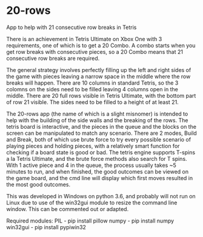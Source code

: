 # 20-rows
App to help with 21 consecutive row breaks in Tetris

There is an achievement in Tetris Ultimate on Xbox One with 3 requirements, one of which is to get a 20 Combo. A combo starts when you get  row breaks with consecutive pieces, so a 20 Combo means that 21 consecutive row breaks are required.

The general strategy involves perfectly filling up the left and right sides of the game with pieces leaving a narrow space in the middle where the row breaks will happen. There are 10 columns in standard Tetris, so the 3 colomns on the sides need to be filled leaving 4 columns open in the middle. There are 20 full rows visible in Tetris Ultimate, with the bottom part of row 21 visible. The sides need to be filled to a height of at least 21.

The 20-rows app (the name of which is a slight misnomer) is intended to help with the building of the side walls and the breaking of the rows. The tetris board is interactive, and the pieces in the queue and the blocks on the screen can be manipulated to match any scenario. There are 2 modes, Build and Break, both of which use brute force to try every possible scenario of playing pieces and holding pieces, with a relatively smart function for checking if a board state is good or bad. The tetris engine supports T-spins a la Tetris Ultimate, and the brute force methods also search for T spins. With 1 active piece and 4 in the queue, the process usually takes ~5 minutes to run, and when finished, the good outcomes can be viewed on the game board, and the cmd line will display which first moves resulted in the most good outcomes.

This was developed in Windows on python 3.6, and probably will not run on Linux due to use of the win32gui module to resize the command line window. This can be commented out or adapted.

Required modules: 
PIL - pip install pillow
numpy - pip install numpy
win32gui - pip install pypiwin32
